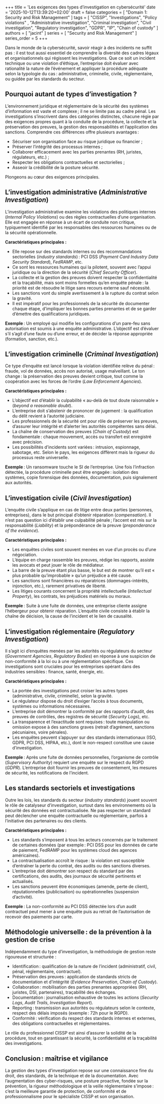 +++
title = 'Les exigences des types d’investigation en cybersécurité'
date = '2025-10-12T13:39:20+02:00'
draft = false
categories = [ "Domain 1: Security and Risk Management" ]
tags = [ "CISSP", "Investigations", "Policy violations" , "Administrative investigation", "Criminal investigation", "Civil investigation", "Regulatory investigation", "GDPR", "IP", "Chain of custody" ]
authors = [ "jacint" ]
series = [ "Security and Risk Management" ]
series_order = 5
+++

Dans le monde de la cybersécurité, savoir réagir à des incidents ne suffit pas : il est tout aussi essentiel de comprendre la diversité des cadres légaux et organisationnels qui régissent les investigations. Que ce soit un incident technique ou une violation d’éthique, l’entreprise doit évaluer avec rationalité la nature de l’événement et appliquer la procédure adéquate selon la typologie du cas : administrative, criminelle, civile, réglementaire, ou guidée par les standards du secteur.

## Pourquoi autant de types d’investigation ?

L’environnement juridique et réglementaire de la sécurité des systèmes d’information est vaste et complexe ; il ne se limite pas au cadre pénal. Les investigations s’inscrivent dans des catégories distinctes, chacune régie par des exigences propres quant à la conduite de la procédure, la collecte et la préservation des preuves, la gestion des responsabilités et l’application des sanctions. Comprendre ces différences offre plusieurs avantages :

- Sécuriser son organisation face au risque juridique ou financier ;
- Préserver l’intégrité des processus internes ;
- Collaborer efficacement avec les parties prenantes (RH, juristes, régulateurs, etc.) ;
- Respecter les obligations contractuelles et sectorielles ;
- Asseoir la crédibilité de la posture sécurité.

Plongeons au cœur des exigences principales.

## L’investigation administrative (*Administrative Investigation*)

L’investigation administrative examine les violations des politiques internes (*Internal Policy Violations*) ou des règles contractuelles d’une organisation. Elle est engagée en réponse à un écart de conduite non critique, typiquement identifié par les responsables des ressources humaines ou de la sécurité opérationnelle.

**Caractéristiques principales :**
- Elle repose sur des standards internes ou des recommandations sectorielles (*industry standards*) : PCI DSS (*Payment Card Industry Data Security Standard*), *FedRAMP*, etc.
- Ce sont les ressources humaines qui la pilotent, souvent avec l’appui juridique ou la direction de la sécurité (*Chief Security Officer*).
- La collecte et la gestion des preuves doivent respecter la confidentialité et la traçabilité, mais sont moins formelles qu’en enquête pénale : la priorité est de résoudre le litige sans recours externe sauf nécessité.
- Les sanctions vont du simple avertissement à la rupture du contrat selon la gravité.
- Il est impératif pour les professionnels de la sécurité de documenter chaque étape, d’impliquer les bonnes parties prenantes et de se garder d’émettre des qualifications juridiques.

**Exemple** : Un employé qui modifie les configurations d’un pare-feu sans autorisation est soumis à une enquête administrative. L’objectif est d’évaluer s’il s’agit d’une faute ou d’une erreur, et de décider la réponse appropriée (formation, sanction, etc.).

## L’investigation criminelle (*Criminal Investigation*)

Ce type d’enquête est lancé lorsque la violation identifiée relève du pénal : fraude, vol de données, accès non autorisé, usage malveillant. Le ton change : la préservation des preuves devient critique, tout comme la coopération avec les forces de l’ordre (*Law Enforcement Agencies*).

**Caractéristiques principales :**
- L’objectif est d’établir la culpabilité « au-delà de tout doute raisonnable » (*beyond a reasonable doubt*).
- L’entreprise doit s’abstenir de prononcer de jugement : la qualification du délit revient à l’autorité judiciaire.
- Les professionnels de la sécurité ont pour rôle de préserver les preuves, d’assurer leur intégrité et d’alerter les autorités compétentes sans délai.
- La chaîne de conservation des preuves (*Chain of Custody*) est fondamentale : chaque mouvement, accès ou transfert est enregistré avec précision.
- Les possibilités d’incidents sont variées : intrusion, espionnage, sabotage, etc. Selon le pays, les exigences diffèrent mais la rigueur du processus reste universelle.

**Exemple** : Un ransomware touche le SI de l’entreprise. Une fois l’infraction détectée, la procédure criminelle peut être engagée : isolation des systèmes, copie forensique des données, documentation, puis signalement aux autorités.

## L’investigation civile (*Civil Investigation*)

L’enquête civile s’applique en cas de litige entre deux parties (personnes, entreprises), dans le but principal d’obtenir réparation (*compensation*). Il n’est pas question ici d’établir une culpabilité pénale ; l’accent est mis sur la responsabilité (*Liability*) et la prépondérance de la preuve (*preponderance of the evidence*).

**Caractéristiques principales :**
- Les enquêtes civiles sont souvent menées en vue d’un procès ou d’une négociation.
- L’équipe en charge rassemble les preuves, rédige les rapports, assiste les avocats et peut jouer le rôle de médiateur.
- La barre de la preuve étant plus basse, le but est de montrer qu’il est « plus probable qu’improbable » qu’un préjudice a été causé.
- Les sanctions sont financières ou réparatrices (dommages-intérêts, injonction, etc.), rarement privatives de liberté.
- Les litiges courants concernent la propriété intellectuelle (*Intellectual Property*), les contrats, les préjudices matériels ou moraux.

**Exemple** : Suite à une fuite de données, une entreprise cliente assigne l’hébergeur pour obtenir réparation. L’enquête civile consiste à établir la chaîne de décision, la cause de l’incident et le lien de causalité.

## L’investigation réglementaire (*Regulatory Investigation*)

Il s’agit ici d’enquêtes menées par les autorités ou régulateurs du secteur (*Government Agencies*, *Regulatory Bodies*) en réponse à une suspicion de non-conformité à la loi ou à une réglementation spécifique. Ces investigations sont cruciales pour les entreprises opérant dans des industries sensibles : finance, santé, énergie, etc.

**Caractéristiques principales :**
- La portée des investigations peut croiser les autres types (administrative, civile, criminelle), selon la gravité.
- Le régulateur dispose du droit d’exiger l’accès à tous documents, systèmes ou informations nécessaires.
- L’entreprise doit démontrer la conformité par des rapports d’audit, des preuves de contrôles, des registres de sécurité (*Security Logs*), etc.
- La transparence et l’exactitude sont requises : toute manipulation ou omission expose à des sanctions graves (retrait d’agrément, sanctions pécuniaires, voire pénales).
- Les enquêtes peuvent s’appuyer sur des standards internationaux (ISO, GDPR, PCI DSS, HIPAA, etc.), dont le non-respect constitue une cause d’investigation.

**Exemple** : Après une fuite de données personnelles, l’organisme de contrôle (*Supervisory Authority*) requiert une enquête sur le respect du RGPD (*GDPR*). L’entreprise doit fournir les preuves de consentement, les mesures de sécurité, les notifications de l’incident.

## Les standards sectoriels et investigations

Outre les lois, les standards du secteur (*industry standards*) jouent souvent le rôle de catalyseur d’investigation, surtout dans les environnements où la sécurité des données est contractualisée. Ne pas respecter un standard peut déclencher une enquête contractuelle ou réglementaire, parfois à l’initiative des partenaires ou des clients.

**Caractéristiques principales :**
- Les standards s’imposent à tous les acteurs concernés par le traitement de certaines données (par exemple : PCI DSS pour les données de carte de paiement, FedRAMP pour les systèmes cloud des agences américaines).
- La contractualisation accroît le risque : la violation est susceptible d’entraîner la perte du contrat, des audits ou des sanctions diverses.
- L’entreprise doit démontrer son respect du standard par des certifications, des audits, des journaux de sécurité pertinents et actualisés.
- Les sanctions peuvent être économiques (amende, perte de client), réputationnelles (publicisation) ou opérationnelles (suspension d’activité).

**Exemple** : La non-conformité au PCI DSS détectée lors d’un audit contractuel peut mener à une enquête puis au retrait de l’autorisation de recevoir des paiements par carte.

## Méthodologie universelle : de la prévention à la gestion de crise

Indépendamment du type d’investigation, la méthodologie de gestion reste rigoureuse et structurée :

- Identification : qualification de la nature de l’incident (administratif, civil, pénal, réglementaire, contractuel).
- Préservation des preuves : application de standards stricts de documentation et d’intégrité (*Evidence Preservation*, *Chain of Custody*).
- Collaboration : mobilisation des parties prenantes appropriées (RH, juristes, DSI, partenaires), traçabilité des échanges.
- Documentation : journalisation exhaustive de toutes les actions (*Security Logs*, *Audit Trails*, *Investigation Report*).
- Reporting : transmission aux autorités ou régulateurs selon le contexte, respect des délais imposés (exemple : 72h pour le RGPD).
- Conformité : vérification du respect des standards internes et externes, des obligations contractuelles et réglementaires.

Le rôle du professionnel CISSP est ainsi d’assurer la solidité de la procédure, tout en garantissant la sécurité, la confidentialité et la traçabilité des investigations.

## Conclusion : maîtrise et vigilance

La gestion des types d’investigation repose sur une connaissance fine du droit, des standards, de la technique et de la documentation. Avec l’augmentation des cyber-risques, une posture proactive, fondée sur la prévention, la rigueur méthodologique et la veille réglementaire s’impose : c’est la meilleure garantie de protection, de conformité et de professionnalisme pour le spécialiste CISSP et son organisation.
